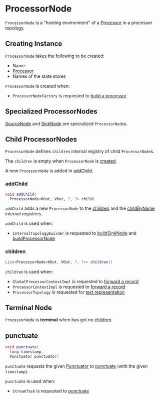 # ProcessorNode

`ProcessorNode` is a "hosting environment" of a [Processor](Processor.md) in a processor topology.

## Creating Instance

`ProcessorNode` takes the following to be created:

* <span id="name"> Name
* <span id="processor"> [Processor](Processor.md)
* <span id="stateStores"> Names of the state stores

`ProcessorNode` is created when:

* `ProcessorNodeFactory` is requested to [build a processor](ProcessorNodeFactory.md#build)

## Specialized ProcessorNodes

[SourceNode](SourceNode.md) and [SinkNode](SinkNode.md) are specialized `ProcessorNode`s.

## <span id="children"> Child ProcessorNodes

`ProcessorNode` defines `children` internal registry of child `ProcessorNode`s.

The `children` is empty when `ProcessorNode` is [created](#creating-instance).

A new `ProcessorNode` is added in [addChild](#addChild).

### <span id="addChild"> addChild

```java
void addChild(
  ProcessorNode<KOut, VOut, ?, ?> child)
```

`addChild` adds a new `ProcessorNode` to the [children](#children) and the [childByName](#childByName) internal registries.

`addChild` is used when:

* `InternalTopologyBuilder` is requested to [buildSinkNode](../InternalTopologyBuilder.md#buildSinkNode) and [buildProcessorNode](../InternalTopologyBuilder.md#buildProcessorNode)

### <span id="children"> children

```java
List<ProcessorNode<KOut, VOut, ?, ?>> children()
```

`children` is used when:

* `GlobalProcessorContextImpl` is requested to [forward a record](GlobalProcessorContextImpl.md#forward)
* `ProcessorContextImpl` is requested to [forward a record](ProcessorContextImpl.md#forward)
* `ProcessorTopology` is requested for [text representation](ProcessorTopology.md#toString)

## <span id="isTerminalNode"> Terminal Node

`ProcessorNode` is **terminal** when has got no [children](#children).

## <span id="punctuate"> punctuate

```java
void punctuate(
  long timestamp, 
  Punctuator punctuator)
```

`punctuate` requests the given [Punctuator](Punctuator.md) to [punctuate](Punctuator.md#punctuate) (with the given `timestamp`).

`punctuate` is used when:

* `StreamTask` is requested to [punctuate](../StreamTask.md#punctuate)
